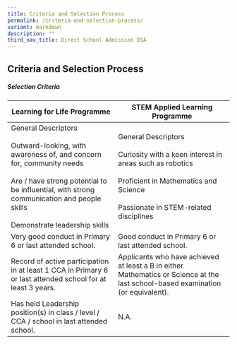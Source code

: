 ```yaml
---
title: Criteria and Selection Process
permalink: /criteria-and-selection-process/
variant: markdown
description: ""
third_nav_title: Direct School Admission DSA
---
```

## Criteria and Selection Process

##### Selection Criteria



| Learning for Life Programme | STEM Applied Learning Programme |
| -------- | -------- |
|General Descriptors<br><br>Outward-looking, with awareness of, and concern for, community needs<br><br>Are / have strong potential to be influential, with strong communication and people skills<br><br>Demonstrate leadership skills|General Descriptors<br><br>Curiosity with a keen interest in areas such as robotics<br><br>Proficient in Mathematics and Science<br><br>Passionate in STEM-related disciplines|
|Very good conduct in Primary 6 or last attended school.|Good conduct in Primary 6 or last attended school.
|Record of active participation in at least 1 CCA in Primary 6 or last attended school for at least 3 years.|Applicants who have achieved at least a B in either Mathematics or Science at the last school-based examination (or equivalent).
|Has held Leadership position(s) in class / level / CCA / school in last attended school.|N.A.